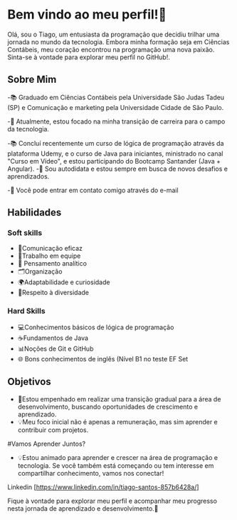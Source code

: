 # Bem vindo ao meu perfil!👋

Olá, sou o Tiago, um entusiasta da programação que decidiu trilhar uma jornada no mundo da tecnologia. Embora minha formação seja em Ciências Contábeis, meu coração encontrou na programação uma nova paixão. Sinta-se à vontade para explorar meu perfil no GitHub!.

## Sobre Mim
-📚 Graduado em Ciências Contábeis pela Universidade São Judas Tadeu (SP) e Comunicação e marketing pela Universidade Cidade de São Paulo.

-🌱 Atualmente, estou focado na minha transição de carreira para o campo da tecnologia.

-📚 Concluí recentemente um curso de lógica de programação através da plataforma Udemy, e o curso de Java para iniciantes, ministrado no canal "Curso em Vídeo", e estou participando do Bootcamp Santander (Java + Angular).
-🚀 Sou autodidata e estou sempre em busca de novos desafios e aprendizados.

-📧 Você pode entrar em contato comigo através do e-mail

## Habilidades
### Soft skills 
- 💬Comunicação eficaz
- 👥Trabalho em equipe
- 🧠 Pensamento analítico
- 🗂Organização
- 🌍Adaptabilidade e curiosidade
- 🤝Respeito à diversidade 

### Hard Skills
- 💻Conhecimentos básicos de lógica de programação
- ☕️Fundamentos de Java
- 📊Noções de Git e GitHub
- 🌐 Bons conhecimentos de inglês (Nível B1 no teste EF Set

## Objetivos
- 🚀Estou empenhado em realizar uma transição gradual para a área de desenvolvimento, buscando oportunidades de crescimento e aprendizado.
- 💡Meu foco inicial não é apenas a remuneração, mas sim aprender e contribuir com projetos.

#Vamos Aprender Juntos?
- 💡Estou animado para aprender e crescer na área de programação e tecnologia. Se você também está começando ou tem interesse em compartilhar conhecimento, vamos nos conectar!

Linkedin [https://www.linkedin.com/in/tiago-santos-857b6428a/]

Fique à vontade para explorar meu perfil e acompanhar meu progresso nesta jornada de aprendizado e desenvolvimento.🚀
